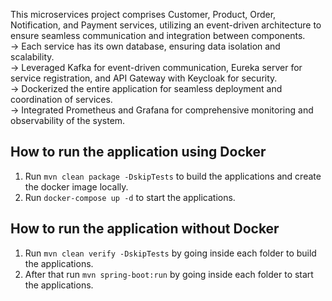 This microservices project comprises Customer, Product, Order, Notification, and Payment services, utilizing an event-driven architecture to ensure seamless communication and integration between components.
<br>
-> Each service has its own database, ensuring data isolation and scalability.<br>
-> Leveraged Kafka for event-driven communication, Eureka server for service registration, and API Gateway with Keycloak for security.<br>
-> Dockerized the entire application for seamless deployment and coordination of services.<br>
-> Integrated Prometheus and Grafana for comprehensive monitoring and observability of the system.


## How to run the application using Docker

1. Run `mvn clean package -DskipTests` to build the applications and create the docker image locally.
2. Run `docker-compose up -d` to start the applications.

## How to run the application without Docker

1. Run `mvn clean verify -DskipTests` by going inside each folder to build the applications.
2. After that run `mvn spring-boot:run` by going inside each folder to start the applications.



